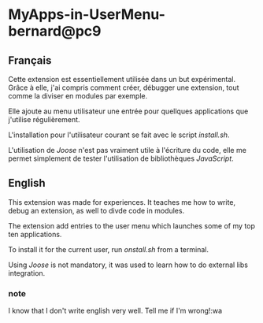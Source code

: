 # MyApps-in-UserMenu-bernard@pc9

## Français
Cette extension est essentiellement utilisée dans un but expérimental. Grâce à elle,  j'ai compris comment créer, débugger une extension, tout comme la diviser en modules par exemple.

Elle ajoute au menu utilisateur une entrée pour quellques applications que j'utilise régulièrement.

L'installation pour l'utilisateur courant se fait avec le script _install.sh_.

L'utilisation de _Joose_ n'est pas vraiment utile à l'écriture du code, elle me permet simplement de tester l'utilisation de bibliothèques _JavaScript_.

## English
This extension was made for experiences. It teaches me how to write, debug an extension, as well to divde code in modules.

The extension add entries to the user menu which launches some of my top ten applications.

To install it for the current user, run _onstall.sh_ from a terminal.

Using _Joose_ is not mandatory, it was used to learn how to do external libs integration.

### note
I know that I don't write english very well. Tell me if I'm wrong!:wa

